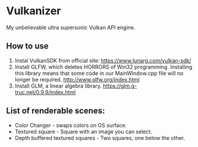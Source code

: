 # Vulkanizer
My unbelievable ultra supersonic Vulkan API engine.

## How to use
1. Instal VulkanSDK from official site: https://www.lunarg.com/vulkan-sdk/
2. Install GLFW, which deletes HORRORS of Win32 programming. Installing this library means that some code in our MainWindow.cpp file will no longer be required. http://www.glfw.org/index.html
3. Install GLM, a linear algebra library. https://glm.g-truc.net/0.9.9/index.html

## List of renderable scenes:

- Color Changer - swaps colors on OS surface.
- Textured square - Square with an image you can select.
- Depth buffered textured squares - Two squares, one below the other.
